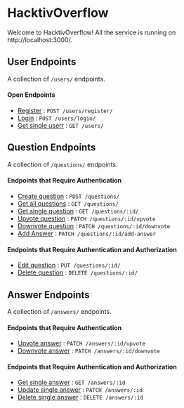 # HacktivOverflow

Welcome to HacktivOverflow! All the service is running on http://localhost:3000/.

## User Endpoints

A collection of `/users/` endpoints.

#### Open Endpoints

* [Register](md/users/register.md) : `POST /users/register/`
* [Login](md/users/login.md) : `POST /users/login/`
* [Get single userr](md/users/getOne.md) : `GET /users/`

## Question Endpoints

A collection of `/questions/` endpoints.

#### Endpoints that Require Authentication	

* [Create question](md/questions/create.md) : `POST /questions/`
* [Get all questions](md/questions/getAll.md) : `GET /questions/`
* [Get single question](md/questions/getOne.md) : `GET /questions/:id/`
* [Upvote question](md/questions/upvote.md) : `PATCH /questions/:id/upvote`
* [Downvote question](md/questions/downvote.md) : `PATCH /questions/:id/downvote`
* [Add Answer](md/questions/addAnswer.md) : `PATCH /questions/:id/add-answer`

#### Endpoints that Require Authentication and Authorization

* [Edit question](md/questions/edit.md) : `PUT /questions/:id/`
* [Delete question](md/questions/delete.md) : `DELETE /questions/:id/`



## Answer Endpoints

A collection of `/answers/` endpoints.

#### Endpoints that Require Authentication

* [Upvote answer](md/answers/upvote.md) : `PATCH /answers/:id/upvote`
* [Downvote answer](md/answers/downvote.md) : `PATCH /answers/:id/downvote`

#### Endpoints that Require Authentication and Authorization

* [Get single answer](md/answers/getOne.md) : `GET /answers/:id`
* [Update single answer](md/answers/edit.md) : `PATCH /answers/:id`
* [Delete single answer](md/answers/delete.md) : `DELETE /answers/:id`